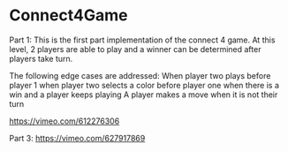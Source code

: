 # Connect4Game
Part 1:
This is the first part implementation of the connect 4 game. At this level, 2 players are able to play and a winner can be 
determined after players take turn.

The following edge cases are addressed:
When player two plays before player 1
when player two selects a color before player one
when there is a win and a player keeps playing
A player makes a move when it is not their turn

https://vimeo.com/612276306

Part 3:
https://vimeo.com/627917869
